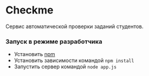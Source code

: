 # Checkme
Сервис автоматической проверки заданий студентов.

### Запуск в режиме разработчика
- Установить [npm](https://nodejs.org/en/)
- Установить зависимости командой `npm install`
- Запустить сервер командой `node app.js`